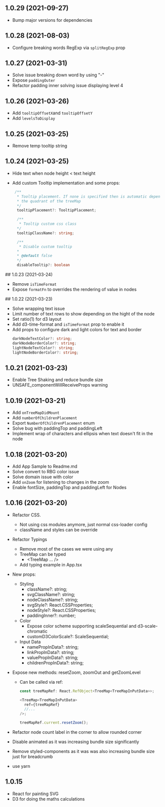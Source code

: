 ## 1.0.29 (2021-09-27)
- Bump major versions for dependencies

## 1.0.28 (2021-08-03)
- Configure breaking words RegExp via `splitRegExp` prop

## 1.0.27 (2021-03-31)
- Solve issue breaking down word by using "-"
- Expose `paddingOuter`
- Refactor padding inner solving issue displaying level 4

## 1.0.26 (2021-03-26)

- Add `tooltipOffsetX`and `tooltipOffsetY`
- Add `levelsToDisplay`

## 1.0.25 (2021-03-25)

- Remove temp tooltip string

## 1.0.24 (2021-03-25)

- Hide text when node height < text height
- Add custom Tooltip implementation and some props:

  ```ts
   /**
    * Tooltip placement. If none is specified then is automatic depending on
    * the quadrant of the treeMap
    */
    tooltipPlacement?: TooltipPlacement;

    /**
     * Tooltip custom css class
    */
    tooltipClassName?: string;

    /**
     * Disable custom tooltip
    *
    * @default false
    */
    disableTooltip?: boolean
  ```

## 1.0.23 (2021-03-24)

- Remove `isTimeFormat`
- Expose `formatFn` to overrides the rendering of value in nodes

## 1.0.22 (2021-03-23)

- Solve wrapping text issue
- Limit number of text rows to show depending on the hight of the node
- Set ratio(1) for d3 layout
- Add d3-time-format and `isTimeFormat` prop to enable it
- Add props to configure dark and light colors for text and border
  ```ts
  darkNodeTextColor?: string;
  darkNodeBorderColor?: string;
  lightNodeTextColor?: string;
  lightNodeBorderColor?: string;
  ```

## 1.0.21 (2021-03-23)

- Enable Tree Shaking and reduce bundle size
- UNSAFE_componentWillReceiveProps warning

## 1.0.19 (2021-03-21)

- Add `onTreeMapDidMount`
- Add `numberOfChildrenPlacement`
- Export `NumberOfChildrenPlacement` enum
- Solve bug with paddingTop and paddingLeft
- Implement wrap of characters and ellipsis when text doesn't fit in the node

## 1.0.18 (2021-03-20)

- Add App Sample to Readme.md
- Solve convert to RBG color issue
- Solve domain issue with color
- Add `onZoom` for listening to changes in the zoom
- Enable fontSize, paddingTop and paddingLeft for Nodes

## 1.0.16 (2021-03-20)

- Refactor CSS.

  - Not using css modules anymore, just normal css-loader config
  - className and styles can be override

- Refactor Typings

  - Remove most of the cases we were using any
  - TreeMap can be typed
    - <TreeMap<TreeMapInPutData> ... />
  - Add typing example in App.tsx

- New props:

  - Styling
    - className?: string;
    - svgClassName?: string;
    - nodeClassName?: string;
    - svgStyle?: React.CSSProperties;
    - nodeStyle?: React.CSSProperties;
    - paddingInner?: number;
  - Color
    - Expose color scheme supporting scaleSequential and d3-scale-chromatic
    - customD3ColorScale?: ScaleSequential<string>;
  - Input Data
    - namePropInData?: string;
    - linkPropInData?: string;
    - valuePropInData?: string;
    - childrenPropInData?: string;

- Expose new methods: resetZoom, zoomOut and getZoomLevel

  - Can be called via ref:

    ```ts
    const treeMapRef: React.RefObject<TreeMap<TreeMapInPutData>>;

    <TreeMap<TreeMapInPutData>
      ref={treeMapRef}
      //...
    />;

    treeMapRef.current.resetZoom();
    ```

- Refactor node count label in the corner to allow rounded corner

- Disable animated as it was increasing bundle size significantly

- Remove styled-components as it was was also increasing bundle size just for breadcrumb

- use yarn

## 1.0.15

- React for painting SVG
- D3 for doing the maths calculations
